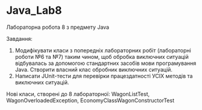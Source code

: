 # Java_Lab8
Лабораторна робота 8 з предмету Java

Завдання:
1. Модифікувати класи з попередніх лабораторних робіт (лабораторні роботи №6
та №7) таким чином, щоб обробка виключних ситуацій відбувалась за
допомогою стандартних засобів мови програмування Java. Створити власний
клас обробник виключних ситуацій.
2. Написати JUnit-тести для перевірки працездатності УСІХ методів та
виключних ситуацій.

Нові класи, створені до 8 лабораторної: WagonListTest, WagonOverloadedException, EconomyClassWagonConstructorTest
